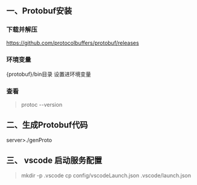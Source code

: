 #

## 一、Protobuf安装

### 下载并解压

<https://github.com/protocolbuffers/protobuf/releases>

### 环境变量

{protobuf}/bin目录 设置进环境变量

### 查看

>protoc --version

## 二、生成Protobuf代码

server>./genProto

## 三、 vscode 启动服务配置

>mkdir -p .vscode
>cp config/vscodeLaunch.json .vscode/launch.json
